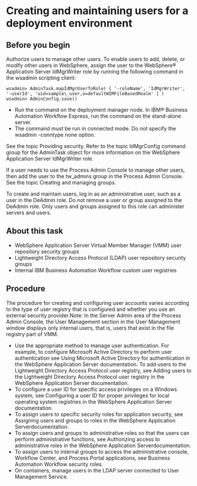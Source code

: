 # Creating and maintaining users for a deployment environment

## Before you begin

Authorize users to manage other users. To enable users to add, delete, or modify other users in
WebSphere, assign the user to the WebSphere® Application
Server IdMgrWriter role by
running the following command in the wsadmin scripting client:

```
wsadmin> AdminTask.mapIdMgrUserToRole( [ '-roleName', 'IdMgrWriter', '-userId', 'uid=sample\_user,o=defaultWIMFileBasedRealm' ] )
wsadmin> AdminConfig.save()
```

- Run the command on the deployment manager node. In IBM® Business Automation Workflow
Express, run the command on the
stand-alone server.
- The command must be run in connected mode. Do not specify the wsadmin
-conntype none option.

See the topic Providing security. Refer to the topic IdMgrConfig command group for the AdminTask object for
more information on the WebSphere Application
Server IdMgrWriter
role.

If a user needs to use the Process Admin Console to manage other
users, then add the user to the tw\_admins group
in the Process Admin Console.
See the topic Creating and managing groups.

To create
and maintain users, log in as an administrative user, such as a user
in the DeAdmin role. Do not remove a user or group assigned to the
DeAdmin role. Only users and groups assigned to this role can administer
servers and users.

## About this task

- WebSphere Application
Server Virtual
Member Manager (VMM) user repository security groups
- Lightweight Directory Access Protocol (LDAP) user repository security
groups
- Internal IBM Business Automation Workflow custom
user registries

## Procedure

The procedure for creating and configuring user accounts
varies according to the type of user registry that is configured and
whether you use an external security provider.Note: In
the Server Admin area of the Process Admin Console, the User
Management section in the User Management window
displays only internal users, that is, users that exist in the file
registry part of VMM.

- Use the appropriate method to manage user authentication. 
For example, to configure Microsoft Active
Directory to perform user authentication see Using Microsoft Active Directory for
authentication in the WebSphere Application
Server documentation. To add
users to the Lightweight Directory Access Protocol user registry, see Adding users to the Lightweight Directory Access Protocol user registry in
the WebSphere Application
Server
documentation.
- To configure a user ID for specific access privileges on a Windows system, see Configuring a user ID for proper privileges for local operating system
registries in the WebSphere Application
Server documentation.
- To assign users to specific security roles for application security, see Assigning users and groups to roles in the WebSphere Application
Serverdocumentation.
- To assign users and groups to administrative roles so that the users can perform
administrative functions, see Authorizing access to administrative roles in the WebSphere Application
Serverdocumentation.
- To assign users to internal groups to access the administrative
console, Workflow Center,
and Process Portal applications,
see Business Automation Workflow security roles.
- On containers, manage users in the LDAP server connected
to User Management Service.